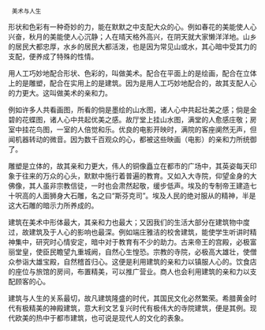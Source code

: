      美术与人生 

   形状和色彩有一种奇妙的力，能在默默之中支配大众的心。例如春花的美能使人心兴奋，秋月的美能使人心沉静；人在晴天格外高兴，在阴天就大家懒洋洋地。山乡的居民大都忠厚，水乡的居民大都活泼，也是因为常见山或水，其心暗中受其力的支配，便养成了特殊的性情。 

   用人工巧妙地配合形状、色彩的，叫做美术。配合在平面上的是绘画，配合在立体上的是雕塑，配合在实用上的是建筑。因为是用人工巧妙地配合的，故其支配人心的力更大。这叫做美术的亲和力。 

   例如许多人共看画图，所看的倘是墨绘的山水图，诸人心中共起壮美之感；倘是金碧的花蝶图，诸人心中共起优美之感。故厅堂上挂山水图，满堂的人愈感庄敬；房室中挂花鸟图，一室的人倍觉和乐。优良的电影开映时，满院的客座阒然无声，但闻机器转动的微音。因为数千百观众的心，都被这些映画（电影）的亲和力所统御了。 

   雕塑是立体的，故其亲和力更大，伟人的铜像矗立在都市的广场中，其英姿每天印象于往来的万众的心头，默默中施行着普遍的教育。又如入大寺院，仰望金身的大佛像，其人虽非宗教信徒，一时也会肃然起敬，缓步低声。埃及的专制帝王建造七十呎高的人面狮身大石雕，名之曰“斯芬克司”。埃及人民的绝对服从的精神，半是这大石雕的暗示力所养成的。 

   建筑在美术中形体最大，其亲和力也最大；又因我们的生活大部分在建筑物中度过，故建筑及于人心的影响也最深。例如端庄雅洁的校舍建筑，能使学生听讲时精神集中，研究时心情安定，暗中对于教育有不少的助力。古来帝王的宫殿，必极富丽堂皇，使臣民瞻望九重城阙，自然心生惶恐。宗教的寺院，必极高大雄壮，使僧众参诣大雄宝殿，自然稽首归心。这便是利用建筑的亲和力以镇服人心的。饮食店的座位与旅馆的房间，布置精美，可以推广营业。商人也会利用建筑的亲和力以支配顾客的心。 

   建筑与人生的关系最切，故凡建筑隆盛的时代，其国民文化必然繁荣。希腊黄金时代有极精美的神殿建筑，意大利文艺复兴时代有极伟大的寺院建筑，便是其例。现代欧美的热中于都市建筑，也可说是现代人的文化的表象。 


